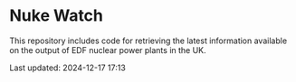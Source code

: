 # Nuke Watch

This repository includes code for retrieving the latest information available on the output of EDF nuclear power plants in the UK.

Last updated: 2024-12-17 17:13